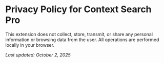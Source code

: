 # Privacy Policy for Context Search Pro

This extension does not collect, store, transmit, or share any personal information or browsing data from the user. All operations are performed locally in your browser.

*Last updated: October 2, 2025*